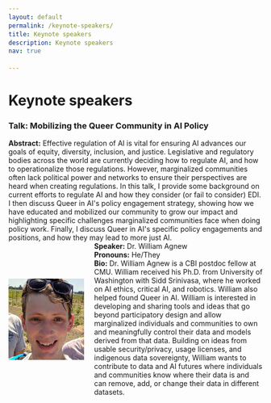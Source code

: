 ```yaml
---
layout: default
permalink: /keynote-speakers/
title: Keynote speakers
description: Keynote speakers
nav: true

---
```


<h1><b>Keynote speakers</b></h1>

<h3>Talk: Mobilizing the Queer Community in AI Policy</h3>
<b>Abstract:</b> Effective regulation of AI is vital for ensuring AI advances our goals of equity, diversity, inclusion, and justice. Legislative and regulatory bodies across the world are currently deciding how to regulate AI, and how to operationalize those regulations. However, marginalized communities often lack political power and networks to ensure their perspectives are heard when creating regulations. In this talk, I provide some background on current efforts to regulate AI and how they consider (or fail to consider) EDI. I then discuss Queer in AI's policy engagement strategy, showing how we have educated and mobilized our community to grow our impact and highlighting specific challenges marginalized communities face when doing policy work. Finally, I discuss Queer in AI's specific policy engagements and positions, and how they may lead to more just AI.
<div style="display: flex; align-items: center;">
  <!-- Image on the left -->
  <img src="/assets/img/William-Agnew.jpg" alt="Description" style="width: 150px; margin-right: 20px;">

  <!-- Text on the right -->
  <div>
    <b>Speaker:</b> Dr. William Agnew<br>
    <b>Pronouns:</b> He/They <br>
    <b>Bio:</b> Dr. William Agnew is a CBI postdoc fellow at CMU. William received his Ph.D. from University of Washington with Sidd Srinivasa, where he worked on AI ethics, critical AI, and robotics. William also helped found Queer in AI. William is interested in developing and sharing tools and ideas that go beyond participatory design and allow marginalized individuals and communities to own and meaningfully control their data and models derived from that data. Building on ideas from usable security/privacy, usage licenses, and indigenous data sovereignty, William wants to contribute to data and AI futures where individuals and communities know where their data is and can remove, add, or change their data in different datasets.

  </div>
</div>



